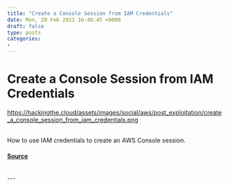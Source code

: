 ```yaml
---
title: "Create a Console Session from IAM Credentials"
date: Mon, 20 Feb 2023 16:48:45 +0000
draft: false
type: posts
categories: 
- 
---
```

# Create a Console Session from IAM Credentials
https://hackingthe.cloud/assets/images/social/aws/post_exploitation/create_a_console_session_from_iam_credentials.png
<br/>

<br/>
How to use IAM credentials to create an AWS Console session.

#### [Source](https://hackingthe.cloud/aws/post_exploitation/create_a_console_session_from_iam_credentials/)

<br/>
---
